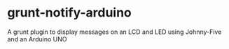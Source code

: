grunt-notify-arduino
====================

A grunt plugin to display messages on an LCD and LED using Johnny-Five and an Arduino UNO
